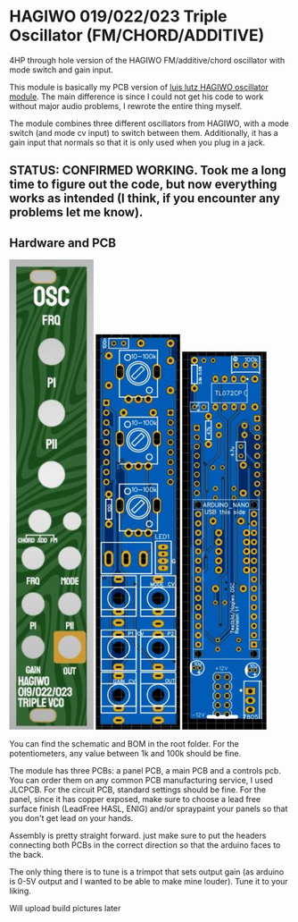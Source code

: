 # HAGIWO 019/022/023 Triple Oscillator (FM/CHORD/ADDITIVE)
4HP through hole version of the HAGIWO FM/additive/chord oscillator with mode switch and gain input.

This module is basically my PCB version of [luis lutz HAGIWO oscillator module](https://github.com/luislutz/Arduino-VDCO).
The main difference is since I could not get his code to work without major audio problems, I rewrote the entire thing myself.

The module combines three different oscillators from HAGIWO,  with a mode switch (and mode cv input) to switch between them.
Additionally, it has a gain input that normals so that it is only used when you plug in a jack.

## STATUS: CONFIRMED WORKING. Took me a long time to figure out the code, but now everything works as intended (I think, if you encounter any problems let me know).

## Hardware and PCB
<img src="images/panel.jpg" width="30%" height="30%">
<img src="images/front_pcb.jpg" width="30%" height="30%">
<img src="images/main_pcb.jpg" width="30%" height="30%">

You can find the schematic and BOM in the root folder.
For the potentiometers, any value between 1k and 100k should be fine.

The module has three PCBs: a panel PCB, a main PCB and a controls pcb.
You can order them on any common PCB manufacturing service, I used JLCPCB. For the circuit PCB, standard settings should be fine.
For the panel, since it has copper exposed, make sure to choose a lead free surface finish (LeadFree HASL, ENIG) and/or spraypaint your panels so that you don't get lead on your hands.

Assembly is pretty straight forward. just make sure to put the headers connecting both PCBs in the correct direction so that the arduino faces to the back.

The only thing there is to tune is a trimpot that sets output gain (as arduino is 0-5V output and I wanted to be able to make mine louder). Tune it to your liking.

Will upload build pictures later

